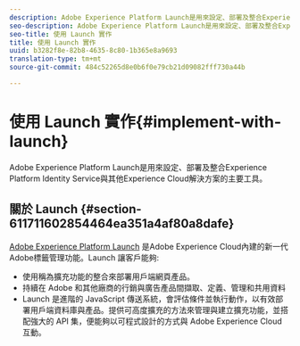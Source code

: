 ```yaml
---
description: Adobe Experience Platform Launch是用來設定、部署及整合Experience Platform Identity Service與其他Experience Cloud解決方案的主要工具。
seo-description: Adobe Experience Platform Launch是用來設定、部署及整合Experience Platform Identity Service與其他Experience Cloud解決方案的主要工具。
seo-title: 使用 Launch 實作
title: 使用 Launch 實作
uuid: b3282f8e-82b8-4635-8c80-1b365e8a9693
translation-type: tm+mt
source-git-commit: 484c52265d8e0b6f0e79cb21d09082fff730a44b

---
```



# 使用 Launch 實作{#implement-with-launch}

Adobe Experience Platform Launch是用來設定、部署及整合Experience Platform Identity Service與其他Experience Cloud解決方案的主要工具。

## 關於 Launch {#section-611711602854464ea351a4af80a8dafe}

[Adobe Experience Platform Launch](https://docs.adobelaunch.com/) 是Adobe Experience Cloud內建的新一代Adobe標籤管理功能。Launch 讓客戶能夠:

* 使用稱為擴充功能的整合來部署用戶端網頁產品。
* 持續在 Adobe 和其他廠商的行銷與廣告產品間擷取、定義、管理和共用資料
* Launch 是進階的 JavaScript 傳送系統，會評估條件並執行動作，以有效部署用戶端資料庫與產品。提供可高度擴充的方法來管理與建立擴充功能，並搭配強大的 API 集，便能夠以可程式設計的方式與 Adobe Experience Cloud 互動。

